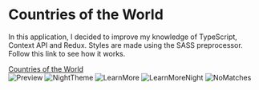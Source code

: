 # Countries of the World
In this application, I decided to improve my knowledge of TypeScript, Context API and Redux. Styles are made using the SASS preprocessor. 
Follow this link to see how it works.

  <a href="https://countries-of-the-world-fr5x.vercel.app" target="_blank">Countries of the World</a>  
![Preview](https://github.com/DaranDachte/Countries_of_the_World/assets/96144068/45a06a07-f0e9-4b39-8ddd-cc8f296f4a0b)
![NightTheme](https://github.com/DaranDachte/Countries_of_the_World/assets/96144068/dcc38a7e-5b31-4332-895c-03f33f6b698e)
![LearnMore](https://github.com/DaranDachte/Countries_of_the_World/assets/96144068/7e749f28-982c-48ff-bfdb-8befd177a29f)
![LearnMoreNight](https://github.com/DaranDachte/Countries_of_the_World/assets/96144068/a4963081-dacb-4af4-9598-0a25f0d79045)
![NoMatches](https://github.com/DaranDachte/Countries_of_the_World/assets/96144068/79a60056-f8f5-42fa-bd0c-016f61724c6d)
